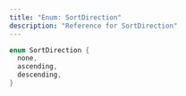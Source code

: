 ```yaml
---
title: "Enum: SortDirection"
description: "Reference for SortDirection"
---
```


```dart
enum SortDirection {
  none,
  ascending,
  descending,
}
```
